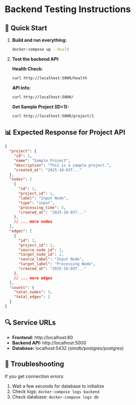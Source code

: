 # Backend Testing Instructions

## 🚀 Quick Start

1. **Build and run everything:**
   ```bash
   docker-compose up --build
   ```

2. **Test the backend API:**
   
   **Health Check:**
   ```bash
   curl http://localhost:5000/health
   ```
   
   **API Info:**
   ```bash
   curl http://localhost:5000/
   ```
   
   **Get Sample Project (ID=1):**
   ```bash
   curl http://localhost:5000/project/1
   ```

## 📊 Expected Response for Project API

```json
{
  "project": {
    "id": 1,
    "name": "Sample Project",
    "description": "This is a sample project.",
    "created_at": "2025-10-03T..."
  },
  "nodes": [
    {
      "id": 1,
      "project_id": 1,
      "label": "Input Node",
      "type": "input",
      "processing_time": 5,
      "created_at": "2025-10-03T..."
    },
    // ... more nodes
  ],
  "edges": [
    {
      "id": 1,
      "project_id": 1,
      "source_node_id": 1,
      "target_node_id": 2,
      "source_label": "Input Node",
      "target_label": "Processing Node",
      "created_at": "2025-10-03T..."
    },
    // ... more edges
  ],
  "counts": {
    "total_nodes": 3,
    "total_edges": 2
  }
}
```

## 🔍 Service URLs

- **Frontend:** http://localhost:80
- **Backend API:** http://localhost:5000
- **Database:** localhost:5432 (simdb/postgres/postgres)

## 🐛 Troubleshooting

If you get connection errors:
1. Wait a few seconds for database to initialize
2. Check logs: `docker-compose logs backend`
3. Check database: `docker-compose logs db`